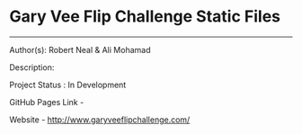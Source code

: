 # Gary Vee Flip Challenge Static Files 

---

Author(s): Robert Neal & Ali Mohamad 

Description: 

Project Status : In Development

GitHub Pages Link - 

Website  - http://www.garyveeflipchallenge.com/
